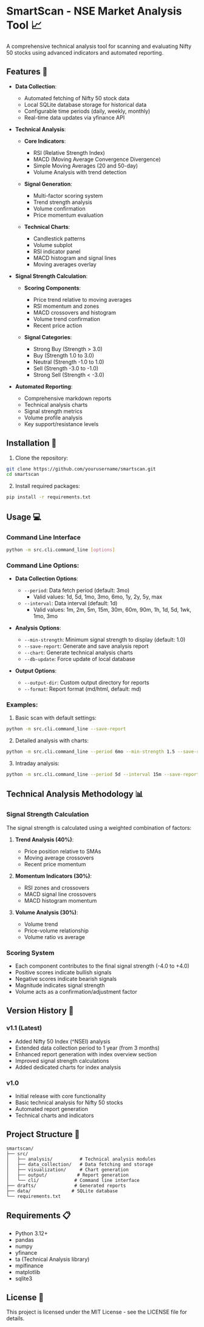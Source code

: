 # SmartScan - NSE Market Analysis Tool 📈

A comprehensive technical analysis tool for scanning and evaluating Nifty 50 stocks using advanced indicators and automated reporting.

## Features 🚀

- **Data Collection**: 
  - Automated fetching of Nifty 50 stock data
  - Local SQLite database storage for historical data
  - Configurable time periods (daily, weekly, monthly)
  - Real-time data updates via yfinance API

- **Technical Analysis**: 
  - **Core Indicators**:
    - RSI (Relative Strength Index)
    - MACD (Moving Average Convergence Divergence)
    - Simple Moving Averages (20 and 50-day)
    - Volume Analysis with trend detection
  
  - **Signal Generation**:
    - Multi-factor scoring system
    - Trend strength analysis
    - Volume confirmation
    - Price momentum evaluation

  - **Technical Charts**:
    - Candlestick patterns
    - Volume subplot
    - RSI indicator panel
    - MACD histogram and signal lines
    - Moving averages overlay

- **Signal Strength Calculation**:
  - **Scoring Components**:
    - Price trend relative to moving averages
    - RSI momentum and zones
    - MACD crossovers and histogram
    - Volume trend confirmation
    - Recent price action

  - **Signal Categories**:
    - Strong Buy (Strength > 3.0)
    - Buy (Strength 1.0 to 3.0)
    - Neutral (Strength -1.0 to 1.0)
    - Sell (Strength -3.0 to -1.0)
    - Strong Sell (Strength < -3.0)

- **Automated Reporting**: 
  - Comprehensive markdown reports
  - Technical analysis charts
  - Signal strength metrics
  - Volume profile analysis
  - Key support/resistance levels

## Installation 🔧

1. Clone the repository:
```bash
git clone https://github.com/yourusername/smartscan.git
cd smartscan
```

2. Install required packages:
```bash
pip install -r requirements.txt
```

## Usage 💻

### Command Line Interface

```bash
python -m src.cli.command_line [options]
```

### Command Line Options:

- **Data Collection Options**:
  - `--period`: Data fetch period (default: 3mo)
    - Valid values: 1d, 5d, 1mo, 3mo, 6mo, 1y, 2y, 5y, max
  - `--interval`: Data interval (default: 1d)
    - Valid values: 1m, 2m, 5m, 15m, 30m, 60m, 90m, 1h, 1d, 5d, 1wk, 1mo, 3mo

- **Analysis Options**:
  - `--min-strength`: Minimum signal strength to display (default: 1.0)
  - `--save-report`: Generate and save analysis report
  - `--chart`: Generate technical analysis charts
  - `--db-update`: Force update of local database

- **Output Options**:
  - `--output-dir`: Custom output directory for reports
  - `--format`: Report format (md/html, default: md)

### Examples:

1. Basic scan with default settings:
```bash
python -m src.cli.command_line --save-report
```

2. Detailed analysis with charts:
```bash
python -m src.cli.command_line --period 6mo --min-strength 1.5 --save-report --chart
```

3. Intraday analysis:
```bash
python -m src.cli.command_line --period 5d --interval 15m --save-report
```

## Technical Analysis Methodology 📊

### Signal Strength Calculation

The signal strength is calculated using a weighted combination of factors:

1. **Trend Analysis (40%)**:
   - Price position relative to SMAs
   - Moving average crossovers
   - Recent price momentum

2. **Momentum Indicators (30%)**:
   - RSI zones and crossovers
   - MACD signal line crossovers
   - MACD histogram momentum

3. **Volume Analysis (30%)**:
   - Volume trend
   - Price-volume relationship
   - Volume ratio vs average

### Scoring System

- Each component contributes to the final signal strength (-4.0 to +4.0)
- Positive scores indicate bullish signals
- Negative scores indicate bearish signals
- Magnitude indicates signal strength
- Volume acts as a confirmation/adjustment factor

## Version History 📝

### v1.1 (Latest)
- Added Nifty 50 Index (^NSEI) analysis
- Extended data collection period to 1 year (from 3 months)
- Enhanced report generation with index overview section
- Improved signal strength calculations
- Added dedicated charts for index analysis

### v1.0
- Initial release with core functionality
- Basic technical analysis for Nifty 50 stocks
- Automated report generation
- Technical charts and indicators

## Project Structure 📁

```
smartscan/
├── src/
│   ├── analysis/          # Technical analysis modules
│   ├── data_collection/   # Data fetching and storage
│   ├── visualization/     # Chart generation
│   ├── output/           # Report generation
│   └── cli/             # Command line interface
├── drafts/              # Generated reports
├── data/               # SQLite database
└── requirements.txt
```

## Requirements 📋

- Python 3.12+
- pandas
- numpy
- yfinance
- ta (Technical Analysis library)
- mplfinance
- matplotlib
- sqlite3

## License 📄

This project is licensed under the MIT License - see the LICENSE file for details.
